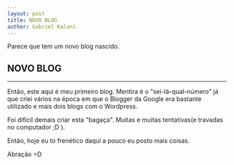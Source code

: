```yaml
---
layout: post
title: NOVO BLOG
author: Gabriel Kalani
---
```


Parece que tem um novo blog nascido.

## NOVO BLOG
-----

Então, este aqui é meu primeiro blog. Mentira é o "sei-lá-qual-número" já que criei vários na época em que o Blogger da Google era bastante utilizado e mais dois blogs com o Wordpress.

Foi difícil demais criar esta "bagaça".
Muitas e muitas tentativas(e travadas no computador ;D ).

Então, hoje eu to frenético daqui a pouco eu posto mais coisas.

Abração =D
